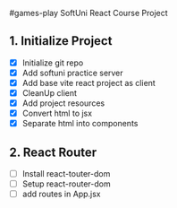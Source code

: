#games-play
SoftUni React Course Project

## 1. Initialize Project
- [x] Initialize git repo
- [x] Add softuni practice server
- [x] Add base vite react project as client
- [x] CleanUp client 
- [x] Add project resources 
- [x] Convert html to jsx
- [x] Separate html into components
## 2. React Router
- [ ] Install react-touter-dom
- [ ] Setup react-router-dom
- [ ] add routes in App.jsx